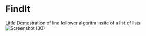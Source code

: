 # FindIt
Little Demostration of line follower algoritm insite of a list of lists
![Screenshot (30)](https://github.com/Ricc4rdo0107/FindIt/assets/63201347/318895ab-f79e-402d-b8de-1c1c80816b9d)
